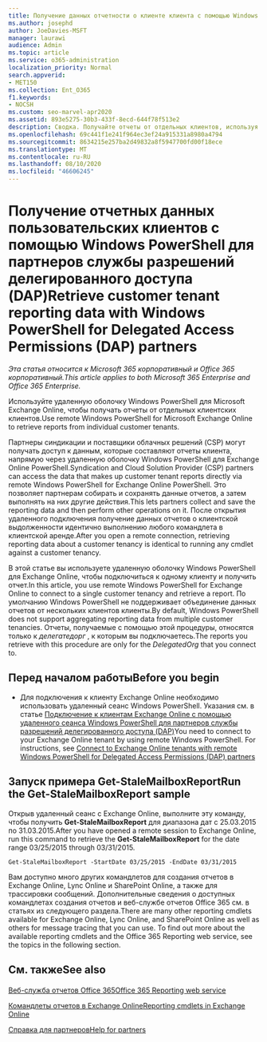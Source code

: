 ```yaml
---
title: Получение данных отчетности о клиенте клиента с помощью Windows PowerShell для партнеров в системе доступа к данным
ms.author: josephd
author: JoeDavies-MSFT
manager: laurawi
audience: Admin
ms.topic: article
ms.service: o365-administration
localization_priority: Normal
search.appverid:
- MET150
ms.collection: Ent_O365
f1.keywords:
- NOCSH
ms.custom: seo-marvel-apr2020
ms.assetid: 893e5275-30b3-433f-8ecd-644f78f513e2
description: Сводка. Получайте отчеты от отдельных клиентов, используя удаленный сеанс Windows PowerShell для Microsoft Exchange Online.
ms.openlocfilehash: 69c441f1e241f964ec3ef24a915331a8980a4794
ms.sourcegitcommit: 8634215e257ba2d49832a8f5947700fd00f18ece
ms.translationtype: MT
ms.contentlocale: ru-RU
ms.lasthandoff: 08/10/2020
ms.locfileid: "46606245"
---
```

# <a name="retrieve-customer-tenant-reporting-data-with-windows-powershell-for-delegated-access-permissions-dap-partners"></a><span data-ttu-id="3fbe7-103">Получение отчетных данных пользовательских клиентов с помощью Windows PowerShell для партнеров службы разрешений делегированного доступа (DAP)</span><span class="sxs-lookup"><span data-stu-id="3fbe7-103">Retrieve customer tenant reporting data with Windows PowerShell for Delegated Access Permissions (DAP) partners</span></span>

<span data-ttu-id="3fbe7-104">*Эта статья относится к Microsoft 365 корпоративный и Office 365 корпоративный.*</span><span class="sxs-lookup"><span data-stu-id="3fbe7-104">*This article applies to both Microsoft 365 Enterprise and Office 365 Enterprise.*</span></span>

<span data-ttu-id="3fbe7-105">Используйте удаленную оболочку Windows PowerShell для Microsoft Exchange Online, чтобы получать отчеты от отдельных клиентских клиентов.</span><span class="sxs-lookup"><span data-stu-id="3fbe7-105">Use remote Windows PowerShell for Microsoft Exchange Online to retrieve reports from individual customer tenants.</span></span>
  
<span data-ttu-id="3fbe7-106">Партнеры синдикации и поставщики облачных решений (CSP) могут получать доступ к данным, которые составляют отчеты клиента, напрямую через удаленную оболочку Windows PowerShell для Exchange Online PowerShell.</span><span class="sxs-lookup"><span data-stu-id="3fbe7-106">Syndication and Cloud Solution Provider (CSP) partners can access the data that makes up customer tenant reports directly via remote Windows PowerShell for Exchange Online PowerShell.</span></span> <span data-ttu-id="3fbe7-107">Это позволяет партнерам собирать и сохранять данные отчетов, а затем выполнять на них другие действия.</span><span class="sxs-lookup"><span data-stu-id="3fbe7-107">This lets partners collect and save the reporting data and then perform other operations on it.</span></span> <span data-ttu-id="3fbe7-108">После открытия удаленного подключения получение данных отчетов о клиентской выдолженности идентично выполнению любого командлета в клиентской аренде.</span><span class="sxs-lookup"><span data-stu-id="3fbe7-108">After you open a remote connection, retrieving reporting data about a customer tenancy is identical to running any cmdlet against a customer tenancy.</span></span>
  
<span data-ttu-id="3fbe7-109">В этой статье вы используете удаленную оболочку Windows PowerShell для Exchange Online, чтобы подключиться к одному клиенту и получить отчет.</span><span class="sxs-lookup"><span data-stu-id="3fbe7-109">In this article, you use remote Windows PowerShell for Exchange Online to connect to a single customer tenancy and retrieve a report.</span></span> <span data-ttu-id="3fbe7-110">По умолчанию Windows PowerShell не поддерживает объединение данных отчетов от нескольких клиентов клиенты.</span><span class="sxs-lookup"><span data-stu-id="3fbe7-110">By default, Windows PowerShell does not support aggregating reporting data from multiple customer tenancies.</span></span> <span data-ttu-id="3fbe7-111">Отчеты, получаемые с помощью этой процедуры, относятся только к _делегатедорг_ , к которым вы подключаетесь.</span><span class="sxs-lookup"><span data-stu-id="3fbe7-111">The reports you retrieve with this procedure are only for the  _DelegatedOrg_ that you connect to.</span></span>
  
 
## <a name="before-you-begin"></a><span data-ttu-id="3fbe7-112">Перед началом работы</span><span class="sxs-lookup"><span data-stu-id="3fbe7-112">Before you begin</span></span>

- <span data-ttu-id="3fbe7-p103">Для подключения к клиенту Exchange Online необходимо использовать удаленный сеанс Windows PowerShell. Указания см. в статье [Подключение к клиентам Exchange Online с помощью удаленного сеанса Windows PowerShell для партнеров службы разрешений делегированного доступа (DAP)](connect-to-exchange-online-tenants-with-remote-windows-powershell-for-delegated.md)</span><span class="sxs-lookup"><span data-stu-id="3fbe7-p103">You need to connect to your Exchange Online tenant by using remote Windows PowerShell. For instructions, see [Connect to Exchange Online tenants with remote Windows PowerShell for Delegated Access Permissions (DAP) partners](connect-to-exchange-online-tenants-with-remote-windows-powershell-for-delegated.md)</span></span>
    
## <a name="run-the-get-stalemailboxreport-sample"></a><span data-ttu-id="3fbe7-115">Запуск примера Get-StaleMailboxReport</span><span class="sxs-lookup"><span data-stu-id="3fbe7-115">Run the Get-StaleMailboxReport sample</span></span>

<span data-ttu-id="3fbe7-116">Открыв удаленный сеанс с Exchange Online, выполните эту команду, чтобы получить **Get-StaleMailboxReport** для диапазона дат с 25.03.2015 по 31.03.2015.</span><span class="sxs-lookup"><span data-stu-id="3fbe7-116">After you have opened a remote session to Exchange Online, run this command to retrieve the **Get-StaleMailboxReport** for the date range 03/25/2015 through 03/31/2015.</span></span>
  
```
Get-StaleMailboxReport -StartDate 03/25/2015 -EndDate 03/31/2015
```

<span data-ttu-id="3fbe7-p104">Вам доступно много других командлетов для создания отчетов в Exchange Online, Lync Online и SharePoint Online, а также для трассировки сообщений. Дополнительные сведения о доступных командлетах создания отчетов и веб-службе отчетов Office 365 см. в статьях из следующего раздела.</span><span class="sxs-lookup"><span data-stu-id="3fbe7-p104">There are many other reporting cmdlets available for Exchange Online, Lync Online, and SharePoint Online as well as others for message tracing that you can use. To find out more about the available reporting cmdlets and the Office 365 Reporting web service, see the topics in the following section.</span></span>
  
## <a name="see-also"></a><span data-ttu-id="3fbe7-119">См. также</span><span class="sxs-lookup"><span data-stu-id="3fbe7-119">See also</span></span>

#### 

[<span data-ttu-id="3fbe7-120">Веб-служба отчетов Office 365</span><span class="sxs-lookup"><span data-stu-id="3fbe7-120">Office 365 Reporting web service</span></span>](https://go.microsoft.com/fwlink/p/?LinkId=532777)
  
[<span data-ttu-id="3fbe7-121">Командлеты отчетов в Exchange Online</span><span class="sxs-lookup"><span data-stu-id="3fbe7-121">Reporting cmdlets in Exchange Online</span></span>](https://go.microsoft.com/fwlink/p/?LinkId=526430)
  
[<span data-ttu-id="3fbe7-122">Справка для партнеров</span><span class="sxs-lookup"><span data-stu-id="3fbe7-122">Help for partners</span></span>](https://go.microsoft.com/fwlink/p/?LinkID=533477)

